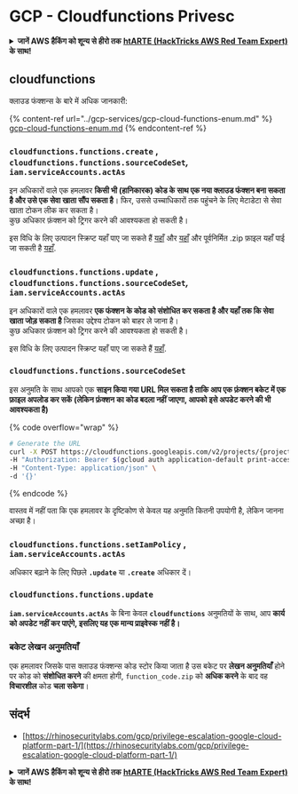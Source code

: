# GCP - Cloudfunctions Privesc

<details>

<summary><strong>जानें AWS हैकिंग को शून्य से हीरो तक</strong> <a href="https://training.hacktricks.xyz/courses/arte"><strong>htARTE (HackTricks AWS Red Team Expert)</strong></a> <strong>के साथ!</strong></summary>

HackTricks का समर्थन करने के अन्य तरीके:

* यदि आप अपनी **कंपनी का विज्ञापन HackTricks में देखना चाहते हैं** या **HackTricks को PDF में डाउनलोड करना चाहते हैं** तो [**सब्सक्रिप्शन प्लान्स देखें**](https://github.com/sponsors/carlospolop)!
* [**आधिकारिक PEASS & HackTricks स्वैग**](https://peass.creator-spring.com) प्राप्त करें
* हमारे विशेष [**NFTs**](https://opensea.io/collection/the-peass-family) कलेक्शन [**The PEASS Family**](https://opensea.io/collection/the-peass-family) खोजें
* **शामिल हों** 💬 [**डिस्कॉर्ड समूह**](https://discord.gg/hRep4RUj7f) या [**टेलीग्राम समूह**](https://t.me/peass) या हमें **ट्विटर** 🐦 [**@hacktricks\_live**](https://twitter.com/hacktricks\_live)\*\* पर फॉलो\*\* करें।
* **हैकिंग ट्रिक्स साझा करें द्वारा PRs सबमिट करके** [**HackTricks**](https://github.com/carlospolop/hacktricks) और [**HackTricks Cloud**](https://github.com/carlospolop/hacktricks-cloud) github repos में।

</details>

## cloudfunctions

क्लाउड फंक्शन्स के बारे में अधिक जानकारी:

{% content-ref url="../gcp-services/gcp-cloud-functions-enum.md" %}
[gcp-cloud-functions-enum.md](../gcp-services/gcp-cloud-functions-enum.md)
{% endcontent-ref %}

### `cloudfunctions.functions.create` , `cloudfunctions.functions.sourceCodeSet`_,_ `iam.serviceAccounts.actAs`

इन अधिकारों वाले एक हमलावर **किसी भी (हानिकारक) कोड के साथ एक नया क्लाउड फंक्शन बना सकता है और उसे एक सेवा खाता सौंप सकता है**। फिर, उससे उच्चाधिकारों तक पहुंचने के लिए मेटाडेटा से सेवा खाता टोकन लीक कर सकता है।\
कुछ अधिकार फ़ंक्शन को ट्रिगर करने की आवश्यकता हो सकती है।

इस विधि के लिए उत्पादन स्क्रिप्ट यहाँ पाए जा सकते हैं [यहाँ](https://github.com/RhinoSecurityLabs/GCP-IAM-Privilege-Escalation/blob/master/ExploitScripts/cloudfunctions.functions.create-call.py) और [यहाँ](https://github.com/RhinoSecurityLabs/GCP-IAM-Privilege-Escalation/blob/master/ExploitScripts/cloudfunctions.functions.create-setIamPolicy.py) और पूर्वनिर्मित .zip फ़ाइल यहाँ पाई जा सकती है [यहाँ](https://github.com/RhinoSecurityLabs/GCP-IAM-Privilege-Escalation/tree/master/ExploitScripts/CloudFunctions).

### `cloudfunctions.functions.update` , `cloudfunctions.functions.sourceCodeSet`_,_ `iam.serviceAccounts.actAs`

इन अधिकारों वाले एक हमलावर **एक फंक्शन के कोड को संशोधित कर सकता है और यहाँ तक कि सेवा खाता जोड़ सकता है** जिसका उद्देश्य टोकन को बाहर ले जाना है।\
कुछ अधिकार फ़ंक्शन को ट्रिगर करने की आवश्यकता हो सकती है।

इस विधि के लिए उत्पादन स्क्रिप्ट यहाँ पाए जा सकते हैं [यहाँ](https://github.com/RhinoSecurityLabs/GCP-IAM-Privilege-Escalation/blob/master/ExploitScripts/cloudfunctions.functions.update.py).

### `cloudfunctions.functions.sourceCodeSet`

इस अनुमति के साथ आपको एक **साइन किया गया URL मिल सकता है ताकि आप एक फ़ंक्शन बकेट में एक फ़ाइल अपलोड कर सकें (लेकिन फ़ंक्शन का कोड बदला नहीं जाएगा, आपको इसे अपडेट करने की भी आवश्यकता है)**

{% code overflow="wrap" %}
```bash
# Generate the URL
curl -X POST https://cloudfunctions.googleapis.com/v2/projects/{project-id}/locations/{location}/functions:generateUploadUrl \
-H "Authorization: Bearer $(gcloud auth application-default print-access-token)" \
-H "Content-Type: application/json" \
-d '{}'
```
{% endcode %}

वास्तव में नहीं पता कि एक हमलावर के दृष्टिकोण से केवल यह अनुमति कितनी उपयोगी है, लेकिन जानना अच्छा है।

### `cloudfunctions.functions.setIamPolicy` , `iam.serviceAccounts.actAs`

अधिकार बढ़ाने के लिए पिछले **`.update`** या **`.create`** अधिकार दें।

### `cloudfunctions.functions.update`

**`iam.serviceAccounts.actAs`** के बिना केवल **`cloudfunctions`** अनुमतियों के साथ, आप **कार्य को अपडेट नहीं कर पाएंगे, इसलिए यह एक मान्य प्राइवेस्क नहीं है।**

### बकेट लेखन अनुमतियाँ

एक हमलावर जिसके पास क्लाउड फंक्शन्स कोड स्टोर किया जाता है उस बकेट पर **लेखन अनुमतियाँ** होने पर कोड को **संशोधित करने** की क्षमता होगी, `function_code.zip` को **अधिक करने** के बाद वह **विचारशील** कोड **चला सकेगा**।

## संदर्भ

* [https://rhinosecuritylabs.com/gcp/privilege-escalation-google-cloud-platform-part-1/](https://rhinosecuritylabs.com/gcp/privilege-escalation-google-cloud-platform-part-1/)

<details>

<summary><strong>जानें AWS हैकिंग को शून्य से हीरो तक</strong> <a href="https://training.hacktricks.xyz/courses/arte"><strong>htARTE (HackTricks AWS Red Team Expert)</strong></a> <strong>के साथ!</strong></summary>

HackTricks का समर्थन करने के अन्य तरीके:

* यदि आप अपनी **कंपनी का विज्ञापन HackTricks में देखना चाहते हैं** या **HackTricks को PDF में डाउनलोड करना चाहते हैं** तो [**सब्सक्रिप्शन प्लान्स देखें**](https://github.com/sponsors/carlospolop)!
* [**आधिकारिक PEASS & HackTricks स्वैग**](https://peass.creator-spring.com) प्राप्त करें
* हमारे विशेष [**NFTs**](https://opensea.io/collection/the-peass-family) कलेक्शन [**The PEASS Family**](https://opensea.io/collection/the-peass-family) खोजें
* **शामिल हों** 💬 [**डिस्कॉर्ड समूह**](https://discord.gg/hRep4RUj7f) या [**टेलीग्राम समूह**](https://t.me/peass) या हमें **ट्विटर** 🐦 [**@hacktricks\_live**](https://twitter.com/hacktricks\_live)\*\* पर **फॉलो** करें।
* **हैकिंग ट्रिक्स साझा करें** [**HackTricks**](https://github.com/carlospolop/hacktricks) और [**HackTricks Cloud**](https://github.com/carlospolop/hacktricks-cloud) github repos को PRs सबमिट करके।

</details>
